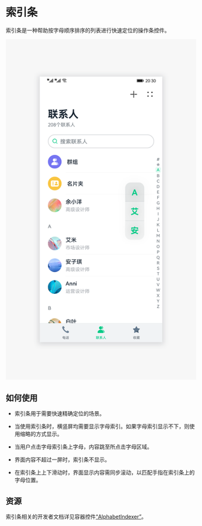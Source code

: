 # 索引条


索引条是一种帮助按字母顺序排序的列表进行快速定位的操作条控件。


![117](figures/117.png)


## 如何使用

- 索引条用于需要快速精确定位的场景。

- 当使用索引条时，横竖屏均需要显示字母索引。如果字母索引显示不下，则使用缩略的方式显示。

- 当用户点击字母索引条上字母，内容跳至所点击字母区域。

- 界面内容不超过一屏时，索引条不显示。

- 在索引条上上下滑动时，界面显示内容需同步滚动，以匹配手指在索引条上的字母位置。


## 资源

索引条相关的开发者文档详见容器控件[“AlphabetIndexer”](https://gitee.com/openharmony/docs/blob/master/zh-cn/application-dev/reference/arkui-ts/ts-container-alphabet-indexer.md)。
